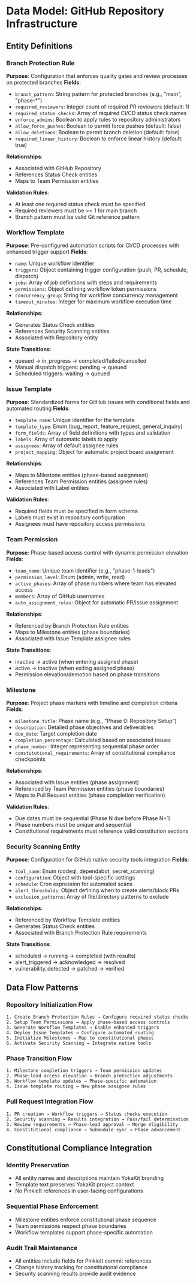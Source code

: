 # Data Model: GitHub Repository Infrastructure

## Entity Definitions

### Branch Protection Rule
**Purpose**: Configuration that enforces quality gates and review processes on protected branches
**Fields**:
- `branch_pattern`: String pattern for protected branches (e.g., "main", "phase-*")
- `required_reviewers`: Integer count of required PR reviewers (default: 1)
- `required_status_checks`: Array of required CI/CD status check names
- `enforce_admins`: Boolean to apply rules to repository administrators
- `allow_force_pushes`: Boolean to permit force pushes (default: false)
- `allow_deletions`: Boolean to permit branch deletion (default: false)
- `required_linear_history`: Boolean to enforce linear history (default: true)

**Relationships**:
- Associated with GitHub Repository
- References Status Check entities
- Maps to Team Permission entities

**Validation Rules**:
- At least one required status check must be specified
- Required reviewers must be >= 1 for main branch
- Branch pattern must be valid Git reference pattern

### Workflow Template
**Purpose**: Pre-configured automation scripts for CI/CD processes with enhanced trigger support
**Fields**:
- `name`: Unique workflow identifier
- `triggers`: Object containing trigger configuration (push, PR, schedule, dispatch)
- `jobs`: Array of job definitions with steps and requirements
- `permissions`: Object defining workflow token permissions
- `concurrency_group`: String for workflow concurrency management
- `timeout_minutes`: Integer for maximum workflow execution time

**Relationships**:
- Generates Status Check entities
- References Security Scanning entities
- Associated with Repository entity

**State Transitions**:
- queued → in_progress → completed/failed/cancelled
- Manual dispatch triggers: pending → queued
- Scheduled triggers: waiting → queued

### Issue Template
**Purpose**: Standardized forms for GitHub issues with conditional fields and automated routing
**Fields**:
- `template_name`: Unique identifier for the template
- `template_type`: Enum (bug_report, feature_request, general_inquiry)
- `form_fields`: Array of field definitions with types and validation
- `labels`: Array of automatic labels to apply
- `assignees`: Array of default assignee rules
- `project_mapping`: Object for automatic project board assignment

**Relationships**:
- Maps to Milestone entities (phase-based assignment)
- References Team Permission entities (assignee rules)
- Associated with Label entities

**Validation Rules**:
- Required fields must be specified in form schema
- Labels must exist in repository configuration
- Assignees must have repository access permissions

### Team Permission
**Purpose**: Phase-based access control with dynamic permission elevation
**Fields**:
- `team_name`: Unique team identifier (e.g., "phase-1-leads")
- `permission_level`: Enum (admin, write, read)
- `active_phases`: Array of phase numbers where team has elevated access
- `members`: Array of GitHub usernames
- `auto_assignment_rules`: Object for automatic PR/issue assignment

**Relationships**:
- Referenced by Branch Protection Rule entities
- Maps to Milestone entities (phase boundaries)
- Associated with Issue Template assignee rules

**State Transitions**:
- inactive → active (when entering assigned phase)
- active → inactive (when exiting assigned phase)
- Permission elevation/demotion based on phase transitions

### Milestone
**Purpose**: Project phase markers with timeline and completion criteria
**Fields**:
- `milestone_title`: Phase name (e.g., "Phase 0: Repository Setup")
- `description`: Detailed phase objectives and deliverables
- `due_date`: Target completion date
- `completion_percentage`: Calculated based on associated issues
- `phase_number`: Integer representing sequential phase order
- `constitutional_requirements`: Array of constitutional compliance checkpoints

**Relationships**:
- Associated with Issue entities (phase assignment)
- Referenced by Team Permission entities (phase boundaries)
- Maps to Pull Request entities (phase completion verification)

**Validation Rules**:
- Due dates must be sequential (Phase N due before Phase N+1)
- Phase numbers must be unique and sequential
- Constitutional requirements must reference valid constitution sections

### Security Scanning Entity
**Purpose**: Configuration for GitHub native security tools integration
**Fields**:
- `tool_name`: Enum (codeql, dependabot, secret_scanning)
- `configuration`: Object with tool-specific settings
- `schedule`: Cron expression for automated scans
- `alert_thresholds`: Object defining when to create alerts/block PRs
- `exclusion_patterns`: Array of file/directory patterns to exclude

**Relationships**:
- Referenced by Workflow Template entities
- Generates Status Check entities
- Associated with Branch Protection Rule requirements

**State Transitions**:
- scheduled → running → completed (with results)
- alert_triggered → acknowledged → resolved
- vulnerability_detected → patched → verified

## Data Flow Patterns

### Repository Initialization Flow
```
1. Create Branch Protection Rules → Configure required status checks
2. Setup Team Permissions → Apply phase-based access controls
3. Generate Workflow Templates → Enable enhanced triggers
4. Deploy Issue Templates → Configure automated routing
5. Initialize Milestones → Map to constitutional phases
6. Activate Security Scanning → Integrate native tools
```

### Phase Transition Flow
```
1. Milestone completion triggers → Team permission updates
2. Phase-lead access elevation → Branch protection adjustments
3. Workflow template updates → Phase-specific automation
4. Issue template routing → New phase assignee rules
```

### Pull Request Integration Flow
```
1. PR creation → Workflow triggers → Status checks execution
2. Security scanning → Results integration → Pass/fail determination
3. Review requirements → Phase-lead approval → Merge eligibility
4. Constitutional compliance → Submodule sync → Phase advancement
```

## Constitutional Compliance Integration

### Identity Preservation
- All entity names and descriptions maintain YokaKit branding
- Template text preserves YokaKit project context
- No PinkieIt references in user-facing configurations

### Sequential Phase Enforcement
- Milestone entities enforce constitutional phase sequence
- Team permissions respect phase boundaries
- Workflow templates support phase-specific automation

### Audit Trail Maintenance
- All entities include fields for PinkieIt commit references
- Change history tracking for constitutional compliance
- Security scanning results provide audit evidence